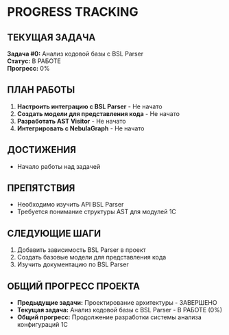 # PROGRESS TRACKING

## ТЕКУЩАЯ ЗАДАЧА
**Задача #0:** Анализ кодовой базы с BSL Parser  
**Статус:** В РАБОТЕ  
**Прогресс:** 0%  

## ПЛАН РАБОТЫ
1. **Настроить интеграцию с BSL Parser** - Не начато
2. **Создать модели для представления кода** - Не начато
3. **Разработать AST Visitor** - Не начато
4. **Интегрировать с NebulaGraph** - Не начато

## ДОСТИЖЕНИЯ
- Начало работы над задачей

## ПРЕПЯТСТВИЯ
- Необходимо изучить API BSL Parser
- Требуется понимание структуры AST для модулей 1С

## СЛЕДУЮЩИЕ ШАГИ
1. Добавить зависимость BSL Parser в проект
2. Создать базовые модели для представления кода
3. Изучить документацию по BSL Parser

## ОБЩИЙ ПРОГРЕСС ПРОЕКТА
- **Предыдущие задачи:** Проектирование архитектуры - ЗАВЕРШЕНО
- **Текущая задача:** Анализ кодовой базы с BSL Parser - В РАБОТЕ (0%)
- **Общий прогресс:** Продолжение разработки системы анализа конфигураций 1С